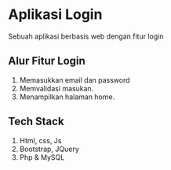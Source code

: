 # Aplikasi Login
Sebuah aplikasi berbasis web dengan fitur login

Alur Fitur Login
--
1. Memasukkan email dan password
2. Memvalidasi masukan.
3. Menampilkan halaman home.

Tech Stack
--
1. Html, css, Js
2. Bootstrap, JQuery
3. Php & MySQL
